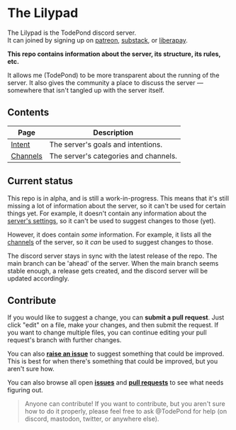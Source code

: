 # The Lilypad

The Lilypad is the TodePond discord server.<br>
It can joined by signing up on [patreon](https://patreon.com/TodePond), [substack](https://todepond.substack.com), or [liberapay](https://liberapay.com/TodePond).

**This repo contains information about the server, its structure, its rules, etc.**

It allows me (TodePond) to be more transparent about the running of the server. It also gives the community a place to discuss the server — somewhere that isn't tangled up with the server itself.

## Contents

| Page                          | Description                           |
| ----------------------------- | ------------------------------------- |
| [Intent](pages/intent.md)     | The server's goals and intentions.    |
| [Channels](pages/channels.md) | The server's categories and channels. |


## Current status

This repo is in alpha, and is still a work-in-progress. This means that it's still missing a lot of information about the server, so it can't be used for certain things yet. For example, it doesn't contain any information about the [server's settings](https://github.com/TodePond/Lilypad/issues/17), so it can't be used to suggest changes to those (yet).

However, it does contain *some* information. For example, it lists all the [channels](pages/channels.md) of the server, so it *can* be used to suggest changes to those.

The discord server stays in sync with the latest release of the repo. The main branch can be 'ahead' of the server. When the main branch seems stable enough, a release gets created, and the discord server will be updated accordingly.

## Contribute

If you would like to suggest a change, you can **submit a pull request**. Just click "edit" on a file, make your changes, and then submit the request. If you want to change multiple files, you can continue editing your pull request's branch with further changes.

You can also **[raise an issue](https://github.com/TodePond/TheLilypad/issues/new)** to suggest something that could be improved. This is best for when there's something that could be improved, but you aren't sure how.

You can also browse all open [**issues**](https://github.com/TodePond/TheLilypad/issues) and [**pull requests**](https://github.com/TodePond/TheLilypad/pulls) to see what needs figuring out.

> Anyone can contribute! If you want to contribute, but you aren't sure how to do it properly, please feel free to ask @TodePond for help (on discord, mastodon, twitter, or anywhere else).
